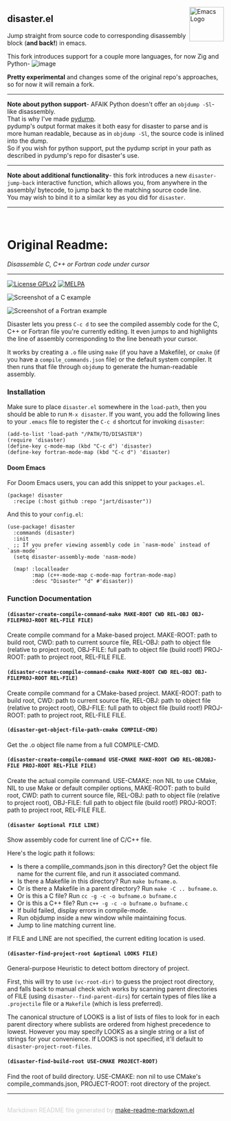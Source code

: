 <a href="https://github.com/jart/disaster"><img src="https://www.gnu.org/software/emacs/images/emacs.png" alt="Emacs Logo" width="80" height="80" align="right"></a>
## disaster.el
Jump straight from source code to corresponding disassembly block (**and back!**) in emacs.

This fork introduces support for a couple more languages, for now Zig and Python-
![image](https://user-images.githubusercontent.com/74069206/194956770-32a34dcc-3f26-41bf-875b-667011219acc.png)

**Pretty experimental** and changes some of the original repo's approaches, so for now it will remain a fork.

---

**Note about python support**- AFAIK Python doesn't offer an `objdump -Sl`-like disassembly.\
That is why I've made [pydump](https://github.com/dankeyy/pydump).\
pydump's output format makes it both easy for disaster to parse and is more human readable, because as in `objdump -Sl`, the source code is inlined into the dump.\
So if you wish for python support, put the pydump script in your path as described in pydump's repo for disaster's use.

---

**Note about additional functionality**- this fork introduces a new `disaster-jump-back` interactive function, which allows you, from anywhere in the assembly/ bytecode, to jump back to the matching source code line.\
You may wish to bind it to a similar key as you did for `disaster`.

---
&nbsp;

# Original Readme:

*Disassemble C, C++ or Fortran code under cursor*

---
[![License GPLv2](https://img.shields.io/badge/license-GPL_v2-green.svg)](http://www.gnu.org/licenses/gpl-2.0.html)
[![MELPA](http://melpa.org/packages/disaster-badge.svg)](http://melpa.org/#/disaster)

![Screenshot of a C example](screenshot-c.png)

![Screenshot of a Fortran example](screenshot-fortran.png)

Disaster lets you press `C-c d` to see the compiled assembly code for the
C, C++ or Fortran file you're currently editing. It even jumps to and
highlights the line of assembly corresponding to the line beneath your cursor.

It works by creating a `.o` file using `make` (if you have a Makefile), or
`cmake` (if you have a `compile_commands.json` file) or the default system
compiler. It then runs that file through `objdump` to generate the
human-readable assembly.

### Installation


Make sure to place `disaster.el` somewhere in the `load-path`, then you should
be able to run `M-x disaster`. If you want, you add the following lines to
your `.emacs` file to register the `C-c d` shortcut for invoking `disaster`:

```elisp
(add-to-list 'load-path "/PATH/TO/DISASTER")
(require 'disaster)
(define-key c-mode-map (kbd "C-c d") 'disaster)
(define-key fortran-mode-map (kbd "C-c d") 'disaster)
```

#### Doom Emacs

For Doom Emacs users, you can add this snippet to your `packages.el`.

```elisp
(package! disaster
  :recipe (:host github :repo "jart/disaster"))
```

And this to your `config.el`:

```elisp
(use-package! disaster
  :commands (disaster)
  :init
  ;; If you prefer viewing assembly code in `nasm-mode` instead of `asm-mode`
  (setq disaster-assembly-mode 'nasm-mode)

  (map! :localleader
        :map (c++-mode-map c-mode-map fortran-mode-map)
        :desc "Disaster" "d" #'disaster))
```

### Function Documentation


#### `(disaster-create-compile-command-make MAKE-ROOT CWD REL-OBJ OBJ-FILEPROJ-ROOT REL-FILE FILE)`

Create compile command for a Make-based project.
MAKE-ROOT: path to build root,
CWD: path to current source file,
REL-OBJ: path to object file (relative to project root),
OBJ-FILE: full path to object file (build root!)
PROJ-ROOT: path to project root, REL-FILE FILE.



#### `(disaster-create-compile-command-cmake MAKE-ROOT CWD REL-OBJ OBJ-FILEPROJ-ROOT REL-FILE)`

Create compile command for a CMake-based project.
MAKE-ROOT: path to build root,
CWD: path to current source file,
REL-OBJ: path to object file (relative to project root),
OBJ-FILE: full path to object file (build root!)
PROJ-ROOT: path to project root, REL-FILE FILE.



#### `(disaster-get-object-file-path-cmake COMPILE-CMD)`

Get the .o object file name from a full COMPILE-CMD.



#### `(disaster-create-compile-command USE-CMAKE MAKE-ROOT CWD REL-OBJOBJ-FILE PROJ-ROOT REL-FILE FILE)`

Create the actual compile command.
USE-CMAKE: non NIL to use CMake, NIL to use Make or default compiler options,
MAKE-ROOT: path to build root,
CWD: path to current source file,
REL-OBJ: path to object file (relative to project root),
OBJ-FILE: full path to object file (build root!)
PROJ-ROOT: path to project root, REL-FILE FILE.



#### `(disaster &optional FILE LINE)`

Show assembly code for current line of C/C++ file.

Here's the logic path it follows:

- Is there a complile_commands.json in this directory? Get the object file
  name for the current file, and run it associated command.
- Is there a Makefile in this directory? Run `make bufname.o`.
- Or is there a Makefile in a parent directory? Run `make -C .. bufname.o`.
- Or is this a C file? Run `cc -g -c -o bufname.o bufname.c`
- Or is this a C++ file? Run `c++ -g -c -o bufname.o bufname.c`
- If build failed, display errors in compile-mode.
- Run objdump inside a new window while maintaining focus.
- Jump to line matching current line.

If FILE and LINE are not specified, the current editing location
is used.



#### `(disaster-find-project-root &optional LOOKS FILE)`

General-purpose Heuristic to detect bottom directory of project.

First, this will try to use `(vc-root-dir)` to guess the project
root directory, and falls back to manual check wich works by scanning
parent directories of FILE (using `disaster--find-parent-dirs`) for certain
types of files like a `.projectile` file or a `Makefile` (which is less
preferred).

The canonical structure of LOOKS is a list of lists of files
to look for in each parent directory where sublists are ordered
from highest precedence to lowest.  However you may specify
LOOKS as a single string or a list of strings for your
convenience. If LOOKS is not specified, it'll default to
`disaster-project-root-files`.



#### `(disaster-find-build-root USE-CMAKE PROJECT-ROOT)`

Find the root of build directory.
USE-CMAKE: non nil to use CMake's compile_commands.json,
PROJECT-ROOT: root directory of the project.



-----
<div style="padding-top:15px;color: #d0d0d0;">
Markdown README file generated by
<a href="https://github.com/mgalgs/make-readme-markdown">make-readme-markdown.el</a>
</div>
